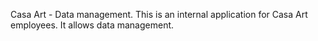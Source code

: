 Casa Art - Data management.
This is an internal application for Casa Art employees. It allows data management.
